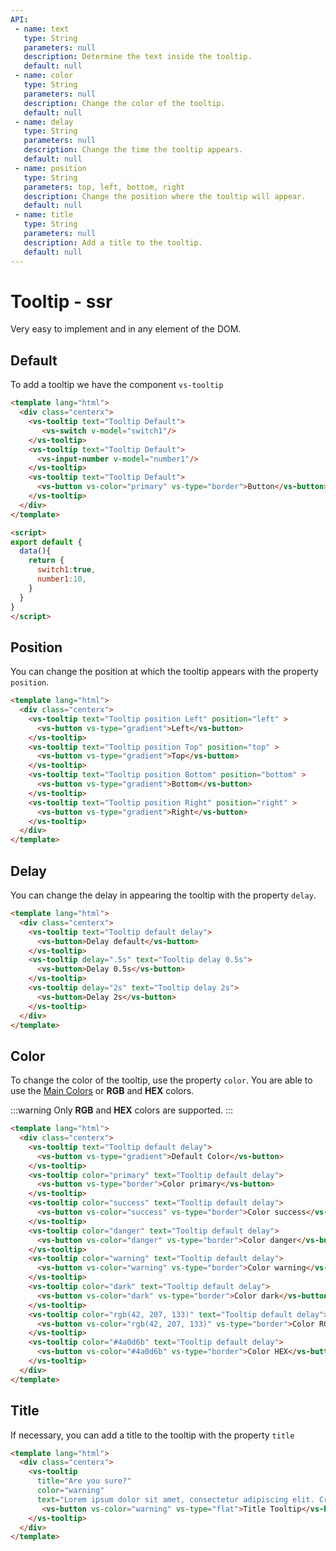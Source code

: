 ```yaml
---
API:
 - name: text
   type: String
   parameters: null
   description: Determine the text inside the tooltip.
   default: null
 - name: color
   type: String
   parameters: null
   description: Change the color of the tooltip.
   default: null
 - name: delay
   type: String
   parameters: null
   description: Change the time the tooltip appears.
   default: null
 - name: position
   type: String
   parameters: top, left, bottom, right
   description: Change the position where the tooltip will appear.
   default: null
 - name: title
   type: String
   parameters: null
   description: Add a title to the tooltip.
   default: null
---
```


# Tooltip **- ssr**

<box header>

  Very easy to implement and in any element of the DOM.

</box>


<box>

## Default

To add a tooltip we have the component `vs-tooltip`

<vuecode md>
<div slot="demo">
  <Demos-Tooltip-Default />
</div>
<div slot="code">

```html
<template lang="html">
  <div class="centerx">
    <vs-tooltip text="Tooltip Default">
       <vs-switch v-model="switch1"/>
    </vs-tooltip>
    <vs-tooltip text="Tooltip Default">
      <vs-input-number v-model="number1"/>
    </vs-tooltip>
    <vs-tooltip text="Tooltip Default">
      <vs-button vs-color="primary" vs-type="border">Button</vs-button>
    </vs-tooltip>
  </div>
</template>

<script>
export default {
  data(){
    return {
      switch1:true,
      number1:10,
    }
  }
}
</script>
```

</div>
</vuecode>

</box>


<box>

## Position

You can change the position at which the tooltip appears with the property `position`.

<vuecode md>
<div slot="demo">
  <Demos-Tooltip-Position />
</div>
<div slot="code">

```html
<template lang="html">
  <div class="centerx">
    <vs-tooltip text="Tooltip position Left" position="left" >
      <vs-button vs-type="gradient">Left</vs-button>
    </vs-tooltip>
    <vs-tooltip text="Tooltip position Top" position="top" >
      <vs-button vs-type="gradient">Top</vs-button>
    </vs-tooltip>
    <vs-tooltip text="Tooltip position Bottom" position="bottom" >
      <vs-button vs-type="gradient">Bottom</vs-button>
    </vs-tooltip>
    <vs-tooltip text="Tooltip position Right" position="right" >
      <vs-button vs-type="gradient">Right</vs-button>
    </vs-tooltip>
  </div>
</template>
```

</div>
</vuecode>
</box>

<box>

## Delay

You can change the delay in appearing the tooltip with the property `delay`.

<vuecode md>
<div slot="demo">
  <Demos-Tooltip-Delay />
</div>
<div slot="code">

```html
<template lang="html">
  <div class="centerx">
    <vs-tooltip text="Tooltip default delay">
      <vs-button>Delay default</vs-button>
    </vs-tooltip>
    <vs-tooltip delay=".5s" text="Tooltip delay 0.5s">
      <vs-button>Delay 0.5s</vs-button>
    </vs-tooltip>
    <vs-tooltip delay="2s" text="Tooltip delay 2s">
      <vs-button>Delay 2s</vs-button>
    </vs-tooltip>
  </div>
</template>
```

</div>
</vuecode>
</box>

<box>

## Color

To change the color of the tooltip, use the property `color`. You are able to use the [Main Colors](/theme/) or **RGB** and **HEX** colors.

:::warning
  Only **RGB** and **HEX** colors are supported.
:::

<vuecode md>
<div slot="demo">
  <Demos-Tooltip-Color />
</div>
<div slot="code">

```html
<template lang="html">
  <div class="centerx">
    <vs-tooltip text="Tooltip default delay">
      <vs-button vs-type="gradient">Default Color</vs-button>
    </vs-tooltip>
    <vs-tooltip color="primary" text="Tooltip default delay">
      <vs-button vs-type="border">Color primary</vs-button>
    </vs-tooltip>
    <vs-tooltip color="success" text="Tooltip default delay">
      <vs-button vs-color="success" vs-type="border">Color success</vs-button>
    </vs-tooltip>
    <vs-tooltip color="danger" text="Tooltip default delay">
      <vs-button vs-color="danger" vs-type="border">Color danger</vs-button>
    </vs-tooltip>
    <vs-tooltip color="warning" text="Tooltip default delay">
      <vs-button vs-color="warning" vs-type="border">Color warning</vs-button>
    </vs-tooltip>
    <vs-tooltip color="dark" text="Tooltip default delay">
      <vs-button vs-color="dark" vs-type="border">Color dark</vs-button>
    </vs-tooltip>
    <vs-tooltip color="rgb(42, 207, 133)" text="Tooltip default delay">
      <vs-button vs-color="rgb(42, 207, 133)" vs-type="border">Color RGB</vs-button>
    </vs-tooltip>
    <vs-tooltip color="#4a0d6b" text="Tooltip default delay">
      <vs-button vs-color="#4a0d6b" vs-type="border">Color HEX</vs-button>
    </vs-tooltip>
  </div>
</template>
```

</div>
</vuecode>
</box>

<box>

## Title

If necessary, you can add a title to the tooltip with the property `title`

<vuecode md>
<div slot="demo">
  <Demos-Tooltip-Title />
</div>
<div slot="code">

```html
<template lang="html">
  <div class="centerx">
    <vs-tooltip
      title="Are you sure?"
      color="warning"
      text="Lorem ipsum dolor sit amet, consectetur adipiscing elit. Cras scelerisque non neque sed aliquet.">
       <vs-button vs-color="warning" vs-type="flat">Title Tooltip</vs-button>
    </vs-tooltip>
  </div>
</template>
```

</div>
</vuecode>
</box>

